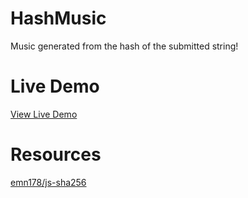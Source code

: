 # HashMusic

Music generated from the hash of the submitted string!

# Live Demo

[View Live Demo](https://regularmemory.blog/HashMusic/)

# Resources

[emn178/js-sha256](https://github.com/emn178/js-sha256)
